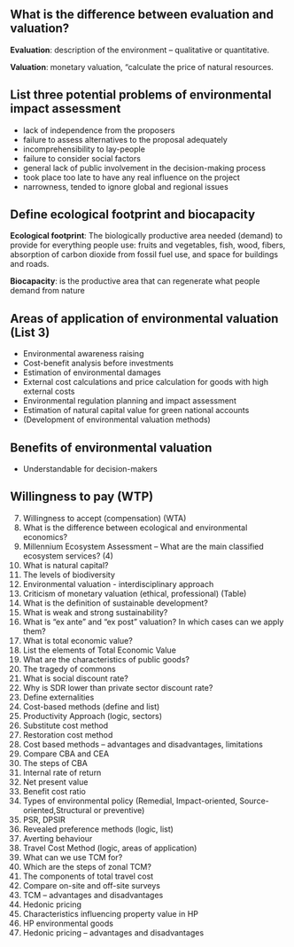 ## What is the difference between evaluation and valuation?
**Evaluation**: description of the environment – qualitative or quantitative.

**Valuation**: monetary valuation, “calculate the price of natural resources.


## List three potential problems of environmental impact assessment
- lack of independence from the proposers
- failure to assess alternatives to the proposal adequately
- incomprehensibility to lay-people
- failure to consider social factors
- general lack of public involvement in the decision-making process
- took place too late to have any real influence on the project
- narrowness, tended to ignore global and regional issues

## Define ecological footprint and biocapacity
**Ecological footprint**: The biologically productive area needed (demand) to provide for everything people use: fruits and vegetables, fish, wood, fibers, absorption of carbon dioxide from fossil fuel use, and space for buildings and roads.

**Biocapacity**: is the productive area that can regenerate what people demand from nature


## Areas of application of environmental valuation (List 3)
- Environmental awareness raising
- Cost-benefit analysis before investments
- Estimation of environmental damages
- External cost calculations and price calculation for goods with high external costs
- Environmental regulation planning and impact assessment
- Estimation of natural capital value for green national accounts
- (Development of environmental valuation methods)


## Benefits of environmental valuation
- Understandable for decision-makers

## Willingness to pay (WTP)
7. Willingness to accept (compensation) (WTA)
8. What is the difference between ecological and environmental economics?
9. Millennium Ecosystem Assessment – What are the main classified ecosystem services? (4)
10. What is natural capital?
11. The levels of biodiversity
12. Environmental valuation - interdisciplinary approach
13. Criticism of monetary valuation (ethical, professional) (Table)
14. What is the definition of sustainable development?
15. What is weak and strong sustainability?
16. What is “ex ante” and “ex post” valuation? In which cases can we apply them?
17. What is total economic value?
18. List the elements of Total Economic Value
19. What are the characteristics of public goods?
20. The tragedy of commons
21. What is social discount rate?
22. Why is SDR lower than private sector discount rate?
23. Define externalities
24. Cost-based methods (define and list)
25. Productivity Approach (logic, sectors)
26. Substitute cost method
27. Restoration cost method
28. Cost based methods – advantages and disadvantages, limitations
29. Compare CBA and CEA
30. The steps of CBA
31. Internal rate of return
32. Net present value
33. Benefit cost ratio
34. Types of environmental policy (Remedial, Impact-oriented, Source-oriented,Structural or preventive)
35. PSR, DPSIR
36. Revealed preference methods (logic, list)
37. Averting behaviour
38. Travel Cost Method (logic, areas of application)
39. What can we use TCM for?
40. Which are the steps of zonal TCM?
41. The components of total travel cost
42. Compare on-site and off-site surveys
43. TCM – advantages and disadvantages
44. Hedonic pricing
45. Characteristics influencing property value in HP
46. HP environmental goods
47. Hedonic pricing – advantages and disadvantages
